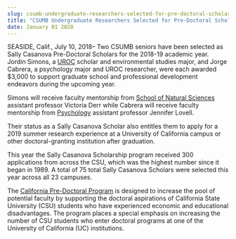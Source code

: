 ```yaml
---
slug: csumb-undergraduate-researchers-selected-for-pre-doctoral-scholarships
title: "CSUMB Undergraduate Researchers Selected for Pre-Doctoral Scholarships"
date: January 01 2020
---
```


<p>SEASIDE, Calif., July 10, 2018– Two CSUMB seniors have been selected as Sally Casanova Pre-Doctoral Scholars for the 2018-19 academic year. Jordin Simons, a <a href="https://csumb.edu/uroc">UROC</a> scholar and environmental studies major, and Jorge Cabrera, a psychology major and UROC researcher, were each awarded $3,000 to support graduate school and professional development endeavors during the upcoming year.</p><p>Simons will receive faculty mentorship from <a href="https://csumb.edu/naturalsciences">School of Natural Sciences</a> assistant professor Victoria Derr while Cabrera will receive faculty mentorship from <a href="https://csumb.edu/psychology">Psychology</a> assistant professor Jennifer Lovell.</p><p>Their status as a Sally Casanova Scholar also entitles them to apply for a 2019 summer research experience at a University of California campus or other doctoral-granting institution after graduation.</p><p>This year the Sally Casanova Scholarship program received 300 applications from across the CSU, which was the highest number since it began in 1989. A total of 75 total Sally Casanova Scholars were selected this year across all 23 campuses.</p><p>The <a href="http://www.calstate.edu/predoc/apply/">California Pre-Doctoral Program</a> is designed to
increase the pool of potential faculty by supporting the doctoral aspirations
of California State University (CSU) students who have experienced economic and
educational disadvantages. The program places a special emphasis on increasing
the number of CSU students who enter doctoral programs at one of the University
of California (UC) institutions.</p>
